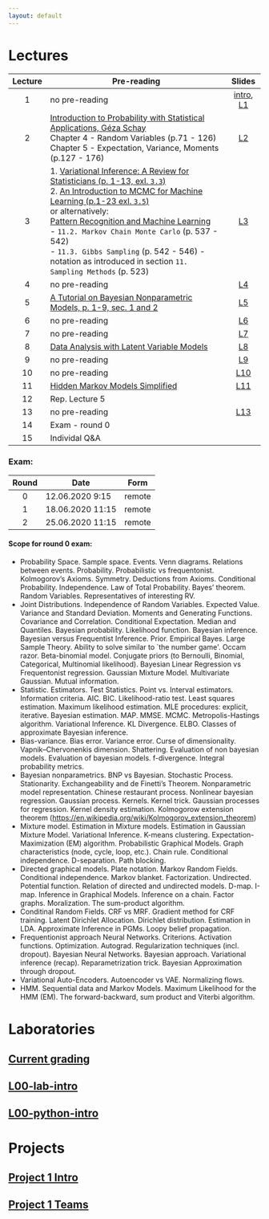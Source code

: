 ```yaml
---
layout: default
---
```

# Lectures

|Lecture|Pre-reading|Slides|
| :---: | --- | :---: |
|1|no pre-reading|[intro](/static/PUMA2020_lecture_0.pdf), [L1](/static/PUMA2020_lecture_1.pdf)|
|2|[Introduction to Probability with Statistical Applications, Géza Schay](https://link.springer.com/book/10.1007%2F978-0-8176-4591-5)<br> Chapter 4 - Random Variables (p.71 - 126) <br> Chapter 5 - Expectation, Variance, Moments (p.127 - 176)|[L2](/static/PUMA2020_lecture_2.pdf) |
|3|1. [Variational Inference: A Review for Statisticians (p. 1-13, exl. `3.3`)](https://arxiv.org/pdf/1601.00670.pdf) <br>2. [An Introduction to MCMC for Machine Learning (p.1-23 exl. `3.5`)](https://www.cs.ubc.ca/~arnaud/andrieu_defreitas_doucet_jordan_intromontecarlomachinelearning.pdf) <br>or alternatively:<br> [Pattern Recognition and Machine Learning](https://www.microsoft.com/en-us/research/uploads/prod/2006/01/Bishop-Pattern-Recognition-and-Machine-Learning-2006.pdf)<br> - `11.2. Markov Chain Monte Carlo` (p. 537 - 542) <br> - `11.3. Gibbs Sampling` (p. 542 - 546) - notation as introduced in section `11. Sampling Methods` (p. 523)|[L3](/static/PUMA2020_lecture_3.pdf)|
|4|no pre-reading|[L4](/static/PUMA2020_lecture_4.pdf)|
|5|[A Tutorial on Bayesian Nonparametric Models, p. 1-9, sec. 1 and 2](https://www.cs.princeton.edu/courses/archive/fall11/cos597C/reading/GershmanBlei2011.pdf)|[L5](/static/PUMA2020_lecture_5.pdf)|
|6|no pre-reading|[L6](/static/PUMA2020_lecture_6.pdf)
|7|no pre-reading|[L7](/static/PUMA2020_lecture_7.pdf)
|8|[Data Analysis with Latent Variable Models](http://www.cs.columbia.edu/~blei/papers/Blei2014b.pdf)|[L8](/static/PUMA2020_lecture_8.pdf)
|9|no pre-reading|[L9](/static/PUMA2020_lecture_9.pdf)
|10|no pre-reading|[L10](/static/PUMA2020_lecture_10.pdf)
|11|[Hidden Markov Models Simplified](https://medium.com/@postsanjay/hidden-markov-models-simplified-c3f58728caab)|[L11](/static/PUMA2020_lecture_11.pdf)
|12|Rep. Lecture 5|
|13|no pre-reading|[L13](/static/PUMA2020_lecture_13.pdf)
|14|Exam - round 0|  
|15|Individal Q&A|

### Exam:

|Round|Date|Form|
| :---: | --- | :---: |
|0|12.06.2020 9:15|remote| 
|1|18.06.2020 11:15|remote|
|2|25.06.2020 11:15|remote|

#### Scope for round 0 exam:

- Probability Space. Sample space. Events. Venn diagrams. Relations between events. Probability. Probabilistic vs frequentonist. Kolmogorov’s Axioms. Symmetry. Deductions from Axioms. Conditional Probability. Independence. Law of Total Probability. Bayes’ theorem. Random Variables. Representatives of interesting RV. 
- Joint Distributions. Independence of Random Variables. Expected Value. Variance and Standard Deviation. Moments and Generating Functions. Covariance and Correlation. Conditional Expectation. Median and Quantiles. Bayesian probability. Likelihood function. Bayesian inference. Bayesian versus Frequentist Inference. Prior. Empirical Bayes. Large Sample Theory. Ability to solve similar to `the number game'. Occam razor. Beta-binomial model. Conjugate priors (to Bernoulli, Binomial, Categorical, Multinomial likelihood). Bayesian Linear Regression vs Frequentonist regression. Gaussian Mixture Model. Multivariate Gaussian. Mutual information. 
- Statistic. Estimators. Test Statistics. Point vs. Interval estimators. Information criteria. AIC. BIC. Likelihood-ratio test. Least squares estimation. Maximum likelihood estimation. MLE procedures: explicit, iterative. Bayesian estimation. MAP. MMSE. MCMC. Metropolis-Hastings algorithm. Variational Inference. KL Divergence. ELBO. Classes of approximate Bayesian inference. 
- Bias-variance. Bias error. Variance error. Curse of dimensionality. Vapnik–Chervonenkis dimension. Shattering. Evaluation of non bayesian models. Evaluation of bayesian models. f-divergence. Integral probability metrics. 
- Bayesian nonparametrics. BNP vs Bayesian. Stochastic Process. Stationarity. Exchangeability and de Finetti’s Theorem. Nonparametric model representation. Chinese restaurant process. Nonlinear bayesian regression. Gaussian process. Kernels. Kernel trick. Gaussian processes for regression. Kernel density estimation. Kolmogorow extension theorem (https://en.wikipedia.org/wiki/Kolmogorov_extension_theorem)
- Mixture model. Estimation in Mixture models. Estimation in Gaussian Mixture Model. Variational Inference. K-means clustering. Expectation-Maximization (EM) algorithm. Probabilistic Graphical Models. Graph characteristics (node, cycle, loop, etc.). Chain rule. Conditional independence. D-separation. Path blocking. 
- Directed graphical models. Plate notation. Markov Random Fields. Conditional independence. Markov blanket. Factorization. Undirected. Potential function. Relation of directed and undirected models. D-map. I-map. Inference in Graphical Models. Inference on a chain. Factor graphs. Moralization. The sum-product algorithm. 
- Conditinal Random Fields. CRF vs MRF. Gradient method for CRF training. Latent Dirichlet Allocation. Dirichlet distribution. Estimation in LDA. Approximate Inference in PGMs. Loopy belief propagation.
- Frequentionist approach Neural Networks. Criterions. Activation functions. Optimization. Autograd. Regularization techniques (incl. dropout). Bayesian Neural Networks. Bayesian approach. Variational inference (recap). Reparametrization trick. Bayesian Approximation through dropout. 
- Variational Auto-Encoders. Autoencoder vs VAE. Normalizing flows.
- HMM. Sequential data and Markov Models. Maximum Likelihood for the HMM (EM). The forward-backward, sum product and Viterbi algorithm.

 
# Laboratories
## [Current grading](https://docs.google.com/spreadsheets/d/1F8VizwnzOVgrZ6KpPuCqaYm6Wj_S_PJIXQFRgUROfsY/edit?usp=sharing)
## [L00-lab-intro](/static/l00-lab-intro.pdf)
## [L00-python-intro](/static/l00-python-intro.pdf)

# Projects
## [Project 1 Intro](/static/project-1.pdf)
## [Project 1 Teams](https://docs.google.com/spreadsheets/d/1F8VizwnzOVgrZ6KpPuCqaYm6Wj_S_PJIXQFRgUROfsY/edit#gid=1312387342)

